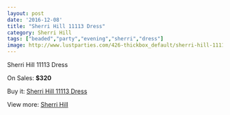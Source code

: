 ```yaml
---
layout: post
date: '2016-12-08'
title: "Sherri Hill 11113 Dress"
category: Sherri Hill
tags: ["beaded","party","evening","sherri","dress"]
image: http://www.lustparties.com/426-thickbox_default/sherri-hill-11113-dress.jpg
---
```

Sherri Hill 11113 Dress

On Sales: **$320**
<a href="https://www.lustparties.com/en/sherri-hill/151-sherri-hill-11113-dress.html"><amp-img layout="responsive" width="600" height="600" src="//www.lustparties.com/426-thickbox_default/sherri-hill-11113-dress.jpg" alt="Sherri Hill 11113 Dress 0" /></a>

Buy it: [Sherri Hill 11113 Dress](https://www.lustparties.com/en/sherri-hill/151-sherri-hill-11113-dress.html "Sherri Hill 11113 Dress")

View more: [Sherri Hill](https://www.lustparties.com/en/2-sherri-hill "Sherri Hill")